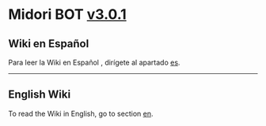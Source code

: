 # Midori BOT [v3.0.1](https://github.com/MidoriApps/wiki-midoribot/tree/master/versions/3.0.1.md)

## Wiki en Español 
Para leer la Wiki en Español , dirígete al apartado [es](https://github.com/MidoriApps/wiki-midoribot/tree/master/es).

---

## English Wiki
To read the Wiki in English, go to section [en](https://github.com/MidoriApps/wiki-midoribot/tree/master/en).